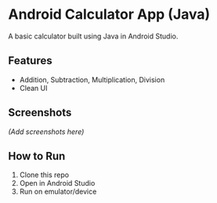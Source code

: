 # Android Calculator App (Java)

A basic calculator built using Java in Android Studio.

## Features
- Addition, Subtraction, Multiplication, Division
- Clean UI

## Screenshots
*(Add screenshots here)*

## How to Run
1. Clone this repo
2. Open in Android Studio
3. Run on emulator/device
